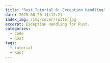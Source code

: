 ```yaml
---
title: 'Rust Tutorial 6: Exception Handling'
date: 2025-08-26 11:12:21
index_img: /img/cover/rust6.jpg
excerpt: Exception Handling for Rust.
categories:
  - Code
  - Rust
tags:
  - tutorial
  - Rust
---
```


<style>
  html, body, .markdown-body {
    font-family: Georgia, sans, serif;
  }
</style>